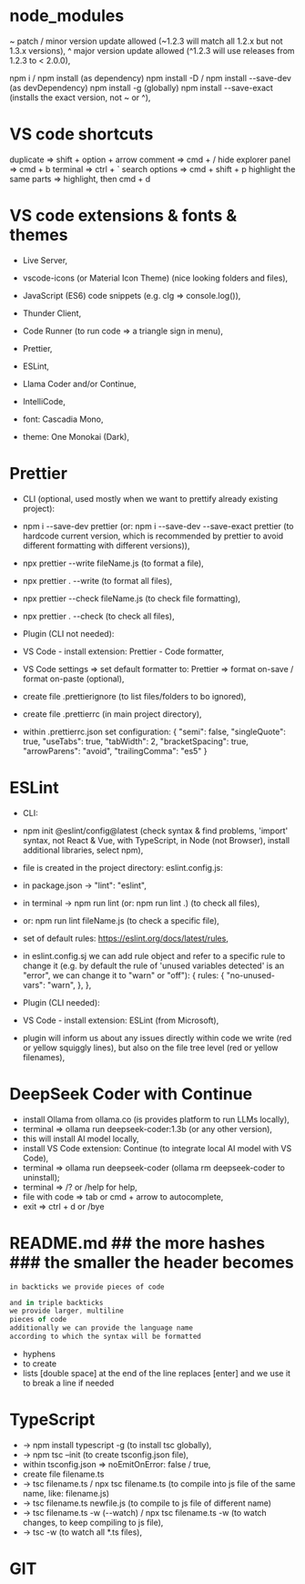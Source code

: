 # node_modules

~ patch / minor version update allowed (~1.2.3 will match all 1.2.x but not 1.3.x versions),
^ major version update allowed (^1.2.3 will use releases from 1.2.3 to < 2.0.0),

npm i / npm install (as dependency)
npm install -D / npm install --save-dev (as devDependency)
npm install -g (globally)
npm install --save-exact (installs the exact version, not ~ or ^),

# VS code shortcuts

duplicate => shift + option + arrow
comment => cmd + /
hide explorer panel => cmd + b
terminal => ctrl + `
search options => cmd + shift + p
highlight the same parts => highlight, then cmd + d

# VS code extensions & fonts & themes

- Live Server,
- vscode-icons (or Material Icon Theme) (nice looking folders and files),
- JavaScript (ES6) code snippets (e.g. clg => console.log()),
- Thunder Client,
- Code Runner (to run code => a triangle sign in menu),
- Prettier,
- ESLint,
- Llama Coder and/or Continue,
- IntelliCode,

- font: Cascadia Mono,
- theme: One Monokai (Dark),

# Prettier

- CLI (optional, used mostly when we want to prettify already existing project):
- npm i --save-dev prettier (or: npm i --save-dev --save-exact prettier (to hardcode current version, which is recommended by prettier to avoid different formatting with different versions)),
- npx prettier --write fileName.js (to format a file),
- npx prettier . --write (to format all files),
- npx prettier --check fileName.js (to check file formatting),
- npx prettier . --check (to check all files),

- Plugin (CLI not needed):
- VS Code - install extension: Prettier - Code formatter,
- VS Code settings => set default formatter to: Prettier => format on-save / format on-paste (optional),
- create file .prettierignore (to list files/folders to bo ignored),
- create file .prettierrc (in main project directory),
- within .prettierrc.json set configuration:
  {
  "semi": false,
  "singleQuote": true,
  "useTabs": true,
  "tabWidth": 2,
  "bracketSpacing": true,
  "arrowParens": "avoid",
  "trailingComma": "es5"
  }

# ESLint

- CLI:
- npm init @eslint/config@latest (check syntax & find problems, 'import' syntax, not React & Vue, with TypeScript, in Node (not Browser), install additional libraries, select npm),
- file is created in the project directory: eslint.config.js:
- in package.json -> "lint": "eslint",
- in terminal -> npm run lint (or: npm run lint .) (to check all files),
- or: npm run lint fileName.js (to check a specific file),
- set of default rules: https://eslint.org/docs/latest/rules,
- in eslint.config.sj we can add rule object and refer to a specific rule to change it (e.g. by default the rule of 'unused variables detected' is an "error", we can change it to "warn" or "off"):
{
  rules: {
    "no-unused-vars": "warn",
  },
},

- Plugin (CLI needed):
- VS Code - install extension: ESLint (from Microsoft),
- plugin will inform us about any issues directly within code we write (red or yellow squiggly lines), but also on the file tree level (red or yellow filenames),

# DeepSeek Coder with Continue

- install Ollama from ollama.co (is provides platform to run LLMs locally),
- terminal => ollama run deepseek-coder:1.3b (or any other version),
- this will install AI model locally,
- install VS Code extension: Continue (to integrate local AI model with VS Code),
- terminal => ollama run deepseek-coder (ollama rm deepseek-coder to uninstall);
- terminal => /? or /help for help,
- file with code => tab or cmd + arrow to autocomplete,
- exit => ctrl + d or /bye

# README.md ## the more hashes ### the smaller the header becomes

`in backticks we provide pieces of code`

```javascript
and in triple backticks
we provide larger, multiline
pieces of code
additionally we can provide the language name
according to which the syntax will be formatted
```

- hyphens
- to create
- lists
  [double space] at the end of the line replaces [enter]
  and we use it to break a line if needed

# TypeScript

- -> npm install typescript -g (to install tsc globally),
- -> npm tsc –init (to create tsconfig.json file),
- within tsconfig.json => noEmitOnError: false / true,
- create file filename.ts
- -> tsc filename.ts / npx tsc filename.ts (to compile into js file of the same name, like: filename.js)
- -> tsc filename.ts newfile.js (to compile to js file of different name)
- -> tsc filename.ts -w (--watch) / npx tsc filename.ts -w (to watch changes, to keep compiling to js file),
- -> tsc -w (to watch all \*.ts files),

# GIT
